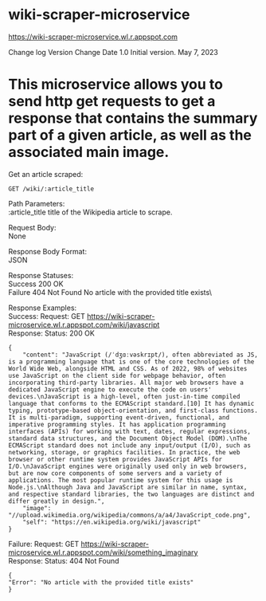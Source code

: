 # wiki-scraper-microservice
https://wiki-scraper-microservice.wl.r.appspot.com

Change log
Version	Change	Date
1.0	Initial version.	May 7, 2023

This microservice allows you to send http get requests to get a response that contains the summary part of a given article, as well as the associated main image.
==========================================================================================================================================
Get an article scraped:

    GET /wiki/:article_title

Path Parameters:\
    :article_title        title of the Wikipedia article to scrape.

Request Body:\
    None

Response Body Format:\
    JSON

Response Statuses:\
Success	200 OK\
Failure	404 Not Found        No article with the provided title exists\

Response Examples: \
   Success:
    Request:
    GET https://wiki-scraper-microservice.wl.r.appspot.com/wiki/javascript \
    Response:
    Status: 200 OK

    {
        "content": "JavaScript (/ˈdʒɑːvəskrɪpt/), often abbreviated as JS, is a programming language that is one of the core technologies of the World Wide Web, alongside HTML and CSS. As of 2022, 98% of websites use JavaScript on the client side for webpage behavior, often incorporating third-party libraries. All major web browsers have a dedicated JavaScript engine to execute the code on users' devices.\nJavaScript is a high-level, often just-in-time compiled language that conforms to the ECMAScript standard.[10] It has dynamic typing, prototype-based object-orientation, and first-class functions. It is multi-paradigm, supporting event-driven, functional, and imperative programming styles. It has application programming interfaces (APIs) for working with text, dates, regular expressions, standard data structures, and the Document Object Model (DOM).\nThe ECMAScript standard does not include any input/output (I/O), such as networking, storage, or graphics facilities. In practice, the web browser or other runtime system provides JavaScript APIs for I/O.\nJavaScript engines were originally used only in web browsers, but are now core components of some servers and a variety of applications. The most popular runtime system for this usage is Node.js.\nAlthough Java and JavaScript are similar in name, syntax, and respective standard libraries, the two languages are distinct and differ greatly in design.",
        "image": "//upload.wikimedia.org/wikipedia/commons/a/a4/JavaScript_code.png",
        "self": "https://en.wikipedia.org/wiki/javascript"
    }


   Failure:
    Request:
    GET https://wiki-scraper-microservice.wl.r.appspot.com/wiki/something_imaginary \
    Response:
    Status: 404 Not Found

    {    
    "Error": "No article with the provided title exists"
    }
